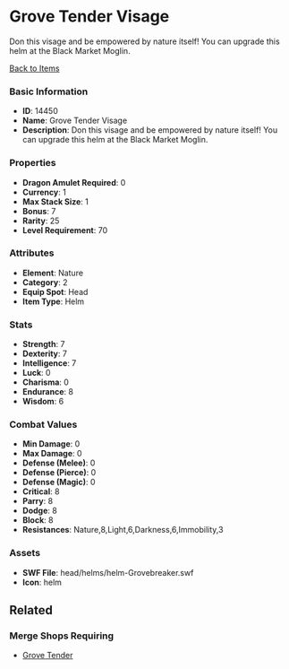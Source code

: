 # Grove Tender Visage

Don this visage and be empowered by nature itself! You can upgrade this helm at the Black Market Moglin.

[Back to Items](../items.md)

### Basic Information

- **ID**: 14450
- **Name**: Grove Tender Visage
- **Description**: Don this visage and be empowered by nature itself! You can upgrade this helm at the Black Market Moglin.

### Properties

- **Dragon Amulet Required**: 0
- **Currency**: 1
- **Max Stack Size**: 1
- **Bonus**: 7
- **Rarity**: 25
- **Level Requirement**: 70

### Attributes

- **Element**: Nature
- **Category**: 2
- **Equip Spot**: Head
- **Item Type**: Helm

### Stats

- **Strength**: 7
- **Dexterity**: 7
- **Intelligence**: 7
- **Luck**: 0
- **Charisma**: 0
- **Endurance**: 8
- **Wisdom**: 6

### Combat Values

- **Min Damage**: 0
- **Max Damage**: 0
- **Defense (Melee)**: 0
- **Defense (Pierce)**: 0
- **Defense (Magic)**: 0
- **Critical**: 8
- **Parry**: 8
- **Dodge**: 8
- **Block**: 8
- **Resistances**: Nature,8,Light,6,Darkness,6,Immobility,3

### Assets

- **SWF File**: head/helms/helm-Grovebreaker.swf
- **Icon**: helm

## Related

### Merge Shops Requiring

- [Grove Tender](../merge-shops/239-grove-tender.md)

